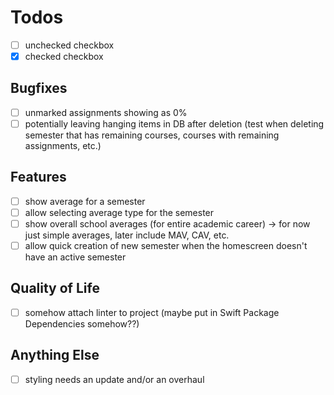 #  Todos
- [ ] unchecked checkbox
- [x] checked checkbox
## Bugfixes
- [ ] unmarked assignments showing as 0%
- [ ] potentially leaving hanging items in DB after deletion (test when deleting semester that has remaining courses, courses with remaining assignments, etc.)

## Features
- [ ] show average for a semester
- [ ] allow selecting average type for the semester
- [ ] show overall school averages (for entire academic career) -> for now just simple averages, later include MAV, CAV, etc.
- [ ] allow quick creation of new semester when the homescreen doesn't have an active semester

## Quality of Life
- [ ] somehow attach linter to project (maybe put in Swift Package Dependencies somehow??)

## Anything Else
- [ ] styling needs an update and/or an overhaul
